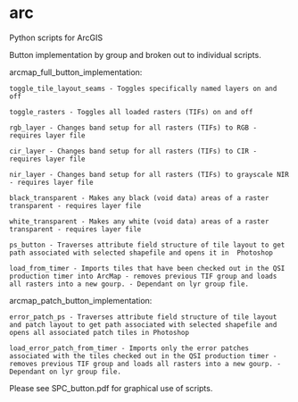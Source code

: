 # arc
Python scripts for ArcGIS

Button implementation by group and broken out to individual scripts.

arcmap_full_button_implementation:

	toggle_tile_layout_seams - Toggles specifically named layers on and off
  
	toggle_rasters - Toggles all loaded rasters (TIFs) on and off
  
	rgb_layer - Changes band setup for all rasters (TIFs) to RGB - requires layer file
  
	cir_layer - Changes band setup for all rasters (TIFs) to CIR - requires layer file
  
	nir_layer - Changes band setup for all rasters (TIFs) to grayscale NIR - requires layer file
  
	black_transparent - Makes any black (void data) areas of a raster transparent - requires layer file
  
	white_transparent - Makes any white (void data) areas of a raster transparent - requires layer file
  
	ps_button - Traverses attribute field structure of tile layout to get path associated with selected shapefile and opens it in  Photoshop
  
	load_from_timer - Imports tiles that have been checked out in the QSI production timer into ArcMap - removes previous TIF group and loads all rasters into a new gourp. - Dependant on lyr group file.
  

arcmap_patch_button_implementation:

	error_patch_ps - Traverses attribute field structure of tile layout and patch layout to get path associated with selected shapefile and opens all associated patch tiles in Photoshop
  
	load_error_patch_from_timer - Imports only the error patches associated with the tiles checked out in the QSI production timer - removes previous TIF group and loads all rasters into a new gourp. - Dependant on lyr group file.
  
Please see SPC_button.pdf for graphical use of scripts.
  
